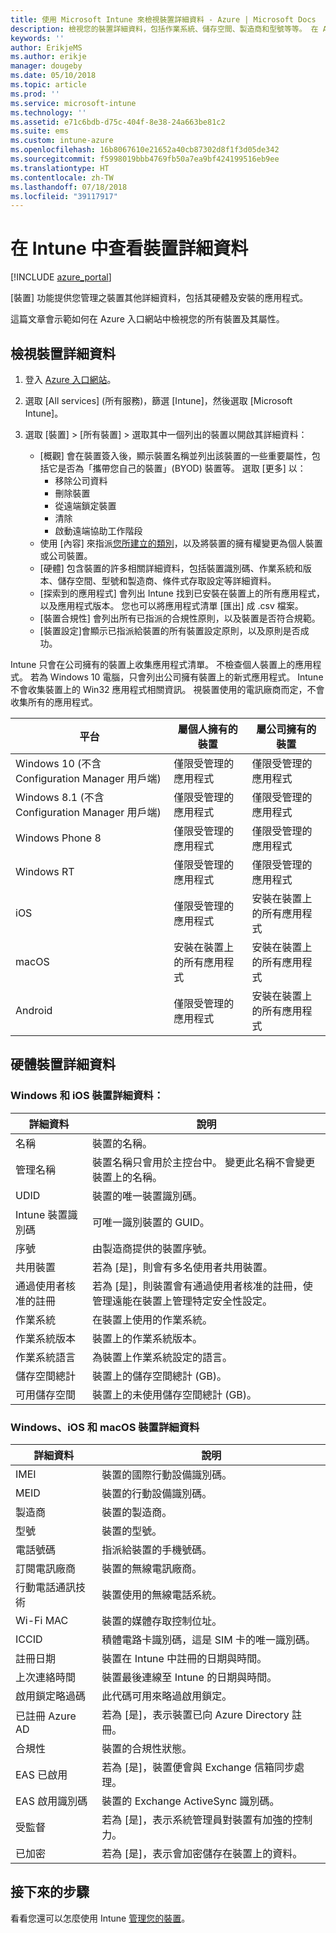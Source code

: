```yaml
---
title: 使用 Microsoft Intune 來檢視裝置詳細資料 - Azure | Microsoft Docs
description: 檢視您的裝置詳細資料，包括作業系統、儲存空間、製造商和型號等等。 在 Azure 中使用 Microsoft Intune 取得已安裝的應用程式清單、檢查相容性原則，以及設定 TeamViewer。 類似檢視清查您管理的裝置。
keywords: ''
author: ErikjeMS
ms.author: erikje
manager: dougeby
ms.date: 05/10/2018
ms.topic: article
ms.prod: ''
ms.service: microsoft-intune
ms.technology: ''
ms.assetid: e71c6bdb-d75c-404f-8e38-24a663be81c2
ms.suite: ems
ms.custom: intune-azure
ms.openlocfilehash: 16b8067610e21652a40cb87302d8f1f3d05de342
ms.sourcegitcommit: f5998019bbb4769fb50a7ea9bf424199516eb9ee
ms.translationtype: HT
ms.contentlocale: zh-TW
ms.lasthandoff: 07/18/2018
ms.locfileid: "39117917"
---
```

# <a name="see-device-details-in-intune"></a>在 Intune 中查看裝置詳細資料

[!INCLUDE [azure_portal](./includes/azure_portal.md)]

[裝置] 功能提供您管理之裝置其他詳細資料，包括其硬體及安裝的應用程式。

這篇文章會示範如何在 Azure 入口網站中檢視您的所有裝置及其屬性。

## <a name="view-the-device-details"></a>檢視裝置詳細資料

1. 登入 [Azure 入口網站](https://portal.azure.com)。
2. 選取 [All services] (所有服務)，篩選 [Intune]，然後選取 [Microsoft Intune]。
3. 選取 [裝置] > [所有裝置] > 選取其中一個列出的裝置以開啟其詳細資料：

   - [概觀] 會在裝置簽入後，顯示裝置名稱並列出該裝置的一些重要屬性，包括它是否為「攜帶您自己的裝置」(BYOD) 裝置等。 選取 [更多] 以：
     - 移除公司資料
     - 刪除裝置
     - 從遠端鎖定裝置
     - 清除
     - 啟動遠端協助工作階段
   - 使用 [內容] 來指派[您所建立的類別](device-group-mapping.md)，以及將裝置的擁有權變更為個人裝置或公司裝置。
   - [硬體] 包含裝置的許多相關詳細資料，包括裝置識別碼、作業系統和版本、儲存空間、型號和製造商、條件式存取設定等詳細資料。
   - [探索到的應用程式] 會列出 Intune 找到已安裝在裝置上的所有應用程式，以及應用程式版本。 您也可以將應用程式清單 [匯出] 成 .csv 檔案。
   - [裝置合規性] 會列出所有已指派的合規性原則，以及裝置是否符合規範。
   - [裝置設定]會顯示已指派給裝置的所有裝置設定原則，以及原則是否成功。

Intune 只會在公司擁有的裝置上收集應用程式清單。 不檢查個人裝置上的應用程式。 若為 Windows 10 電腦，只會列出公司擁有裝置上的新式應用程式。 Intune 不會收集裝置上的 Win32 應用程式相關資訊。 視裝置使用的電訊廠商而定，不會收集所有的應用程式。

|平台|屬個人擁有的裝置|屬公司擁有的裝置|  
|--------------|---------------------------------|--------------------------------|  
|Windows 10 (不含 Configuration Manager 用戶端)|僅限受管理的應用程式|僅限受管理的應用程式|
|Windows 8.1 (不含 Configuration Manager 用戶端)|僅限受管理的應用程式|僅限受管理的應用程式|  
|Windows Phone 8|僅限受管理的應用程式|僅限受管理的應用程式|  
|Windows RT|僅限受管理的應用程式|僅限受管理的應用程式|  
|iOS|僅限受管理的應用程式|安裝在裝置上的所有應用程式|
|macOS|安裝在裝置上的所有應用程式|安裝在裝置上的所有應用程式|  
|Android|僅限受管理的應用程式|安裝在裝置上的所有應用程式|  

## <a name="hardware-device-details"></a>硬體裝置詳細資料

### <a name="windows-and-ios-device-details"></a>Windows 和 iOS 裝置詳細資料：
|詳細資料|說明|  
|--------------|----------------------|  
|名稱|裝置的名稱。|
|管理名稱|裝置名稱只會用於主控台中。 變更此名稱不會變更裝置上的名稱。|
|UDID|裝置的唯一裝置識別碼。|
|Intune 裝置識別碼|可唯一識別裝置的 GUID。|
|序號|由製造商提供的裝置序號。|
|共用裝置|若為 [是]，則會有多名使用者共用裝置。|
|通過使用者核准的註冊|若為 [是]，則裝置會有通過使用者核准的註冊，使管理遠能在裝置上管理特定安全性設定。|
|作業系統|在裝置上使用的作業系統。|
|作業系統版本|裝置上的作業系統版本。|
|作業系統語言|為裝置上作業系統設定的語言。|
|儲存空間總計|裝置上的儲存空間總計 (GB)。|
|可用儲存空間|裝置上的未使用儲存空間總計 (GB)。|


### <a name="windows-ios-and-macos-device-details"></a>Windows、iOS 和 macOS 裝置詳細資料
|詳細資料|說明|  
|--------------|----------------------|  
|IMEI|裝置的國際行動設備識別碼。|
|MEID|裝置的行動設備識別碼。|
|製造商|裝置的製造商。|
|型號|裝置的型號。|
|電話號碼|指派給裝置的手機號碼。|
|訂閱電訊廠商|裝置的無線電訊廠商。|
|行動電話通訊技術|裝置使用的無線電話系統。|
|Wi-Fi MAC|裝置的媒體存取控制位址。|
|ICCID|積體電路卡識別碼，這是 SIM 卡的唯一識別碼。|
|註冊日期|裝置在 Intune 中註冊的日期與時間。|
|上次連絡時間|裝置最後連線至 Intune 的日期與時間。|
|啟用鎖定略過碼|此代碼可用來略過啟用鎖定。|
|已註冊 Azure AD|若為 [是]，表示裝置已向 Azure Directory 註冊。|
|合規性|裝置的合規性狀態。|
|EAS 已啟用|若為 [是]，裝置便會與 Exchange 信箱同步處理。|
|EAS 啟用識別碼|裝置的 Exchange ActiveSync 識別碼。|
|受監督|若為 [是]，表示系統管理員對裝置有加強的控制力。|
|已加密|若為 [是]，表示會加密儲存在裝置上的資料。|



## <a name="next-steps"></a>接下來的步驟
看看您還可以怎麼使用 Intune [管理您的裝置](device-management.md)。